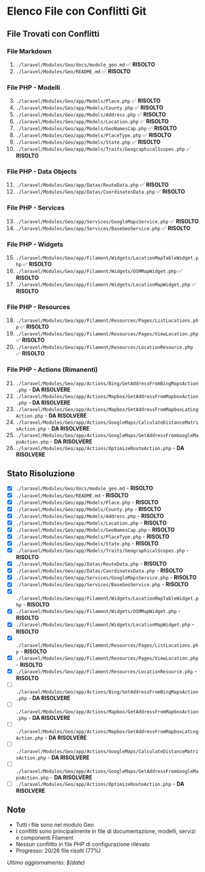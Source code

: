 # Elenco File con Conflitti Git

## File Trovati con Conflitti

### File Markdown
1. `./laravel/Modules/Geo/docs/module_geo.md` ✅ **RISOLTO**
2. `./laravel/Modules/Geo/README.md` ✅ **RISOLTO**

### File PHP - Modelli
3. `./laravel/Modules/Geo/app/Models/Place.php` ✅ **RISOLTO**
4. `./laravel/Modules/Geo/app/Models/County.php` ✅ **RISOLTO**
5. `./laravel/Modules/Geo/app/Models/Address.php` ✅ **RISOLTO**
6. `./laravel/Modules/Geo/app/Models/Location.php` ✅ **RISOLTO**
7. `./laravel/Modules/Geo/app/Models/GeoNamesCap.php` ✅ **RISOLTO**
8. `./laravel/Modules/Geo/app/Models/PlaceType.php` ✅ **RISOLTO**
9. `./laravel/Modules/Geo/app/Models/State.php` ✅ **RISOLTO**
10. `./laravel/Modules/Geo/app/Models/Traits/GeographicalScopes.php` ✅ **RISOLTO**

### File PHP - Data Objects
11. `./laravel/Modules/Geo/app/Datas/RouteData.php` ✅ **RISOLTO**
12. `./laravel/Modules/Geo/app/Datas/CoordinatesData.php` ✅ **RISOLTO**

### File PHP - Services
13. `./laravel/Modules/Geo/app/Services/GoogleMapsService.php` ✅ **RISOLTO**
14. `./laravel/Modules/Geo/app/Services/BaseGeoService.php` ✅ **RISOLTO**

### File PHP - Widgets
15. `./laravel/Modules/Geo/app/Filament/Widgets/LocationMapTableWidget.php` ✅ **RISOLTO**
16. `./laravel/Modules/Geo/app/Filament/Widgets/OSMMapWidget.php` ✅ **RISOLTO**
17. `./laravel/Modules/Geo/app/Filament/Widgets/LocationMapWidget.php` ✅ **RISOLTO**

### File PHP - Resources
18. `./laravel/Modules/Geo/app/Filament/Resources/Pages/ListLocations.php` ✅ **RISOLTO**
19. `./laravel/Modules/Geo/app/Filament/Resources/Pages/ViewLocation.php` ✅ **RISOLTO**
20. `./laravel/Modules/Geo/app/Filament/Resources/LocationResource.php` ✅ **RISOLTO**

### File PHP - Actions (Rimanenti)
21. `./laravel/Modules/Geo/app/Actions/Bing/GetAddressFromBingMapsAction.php` - **DA RISOLVERE**
22. `./laravel/Modules/Geo/app/Actions/Mapbox/GetAddressFromMapboxAction.php` - **DA RISOLVERE**
23. `./laravel/Modules/Geo/app/Actions/Mapbox/GetAddressFromMapboxLatLngAction.php` - **DA RISOLVERE**
24. `./laravel/Modules/Geo/app/Actions/GoogleMaps/CalculateDistanceMatrixAction.php` - **DA RISOLVERE**
25. `./laravel/Modules/Geo/app/Actions/GoogleMaps/GetAddressFromGoogleMapsAction.php` - **DA RISOLVERE**
26. `./laravel/Modules/Geo/app/Actions/OptimizeRouteAction.php` - **DA RISOLVERE**

## Stato Risoluzione
- [x] `./laravel/Modules/Geo/docs/module_geo.md` - **RISOLTO**
- [x] `./laravel/Modules/Geo/README.md` - **RISOLTO**
- [x] `./laravel/Modules/Geo/app/Models/Place.php` - **RISOLTO**
- [x] `./laravel/Modules/Geo/app/Models/County.php` - **RISOLTO**
- [x] `./laravel/Modules/Geo/app/Models/Address.php` - **RISOLTO**
- [x] `./laravel/Modules/Geo/app/Models/Location.php` - **RISOLTO**
- [x] `./laravel/Modules/Geo/app/Models/GeoNamesCap.php` - **RISOLTO**
- [x] `./laravel/Modules/Geo/app/Models/PlaceType.php` - **RISOLTO**
- [x] `./laravel/Modules/Geo/app/Models/State.php` - **RISOLTO**
- [x] `./laravel/Modules/Geo/app/Models/Traits/GeographicalScopes.php` - **RISOLTO**
- [x] `./laravel/Modules/Geo/app/Datas/RouteData.php` - **RISOLTO**
- [x] `./laravel/Modules/Geo/app/Datas/CoordinatesData.php` - **RISOLTO**
- [x] `./laravel/Modules/Geo/app/Services/GoogleMapsService.php` - **RISOLTO**
- [x] `./laravel/Modules/Geo/app/Services/BaseGeoService.php` - **RISOLTO**
- [x] `./laravel/Modules/Geo/app/Filament/Widgets/LocationMapTableWidget.php` - **RISOLTO**
- [x] `./laravel/Modules/Geo/app/Filament/Widgets/OSMMapWidget.php` - **RISOLTO**
- [x] `./laravel/Modules/Geo/app/Filament/Widgets/LocationMapWidget.php` - **RISOLTO**
- [x] `./laravel/Modules/Geo/app/Filament/Resources/Pages/ListLocations.php` - **RISOLTO**
- [x] `./laravel/Modules/Geo/app/Filament/Resources/Pages/ViewLocation.php` - **RISOLTO**
- [x] `./laravel/Modules/Geo/app/Filament/Resources/LocationResource.php` - **RISOLTO**
- [ ] `./laravel/Modules/Geo/app/Actions/Bing/GetAddressFromBingMapsAction.php` - **DA RISOLVERE**
- [ ] `./laravel/Modules/Geo/app/Actions/Mapbox/GetAddressFromMapboxAction.php` - **DA RISOLVERE**
- [ ] `./laravel/Modules/Geo/app/Actions/Mapbox/GetAddressFromMapboxLatLngAction.php` - **DA RISOLVERE**
- [ ] `./laravel/Modules/Geo/app/Actions/GoogleMaps/CalculateDistanceMatrixAction.php` - **DA RISOLVERE**
- [ ] `./laravel/Modules/Geo/app/Actions/GoogleMaps/GetAddressFromGoogleMapsAction.php` - **DA RISOLVERE**
- [ ] `./laravel/Modules/Geo/app/Actions/OptimizeRouteAction.php` - **DA RISOLVERE**

## Note
- Tutti i file sono nel modulo Geo
- I conflitti sono principalmente in file di documentazione, modelli, servizi e componenti Filament
- Nessun conflitto in file PHP di configurazione rilevato
- Progresso: 20/26 file risolti (77%)

*Ultimo aggiornamento: $(date)* 